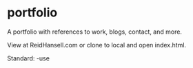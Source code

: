 # portfolio
A portfolio with references to work, blogs, contact, and more.

View at ReidHansell.com or clone to local and open index.html.

Standard:
-use <br />
